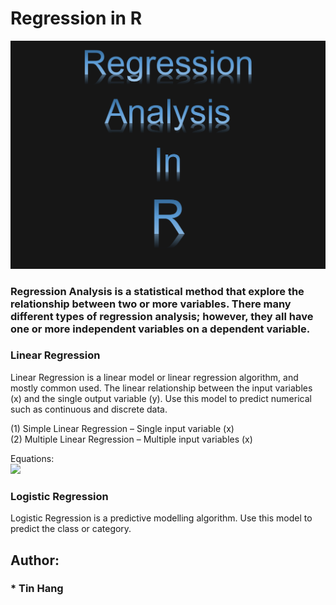 # Regression in R  
<img src="RegressionAnalysisR.PNG">

### Regression Analysis is a statistical method that explore the relationship between two or more variables. There many different types of regression analysis; however, they all have one or more independent variables on a dependent variable.  
### Linear Regression
Linear Regression is a linear model or linear regression algorithm, and mostly common used. The linear relationship between the input variables (x) and the single output variable (y). 
Use this model to predict numerical such as continuous and discrete data.  

(1) Simple Linear Regression – Single input variable (x)  
(2) Multiple Linear Regression – Multiple input variables (x)  

Equations:  
<img src="https://render.githubusercontent.com/render/math?math=y = b_{0}\+\b_{1}*x">


### Logistic Regression
Logistic Regression is a predictive modelling algorithm.  Use this model to predict the class or category.  

## Author:  
### * Tin Hang  
